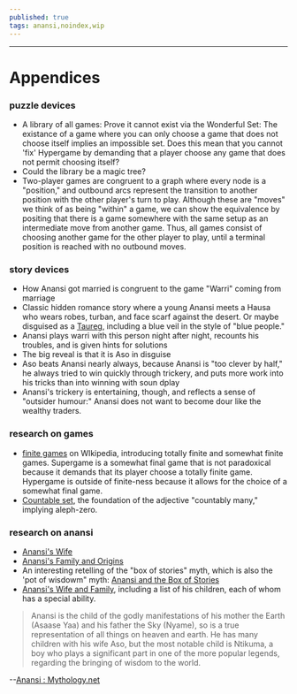 ```yaml
---
published: true
tags: anansi,noindex,wip
---
```


---

# Appendices

### puzzle devices

- A library of all games: Prove it cannot exist via the Wonderful Set: The existance of a game where you can only choose a game that does not choose itself implies an impossible set. Does this mean that you cannot 'fix' Hypergame by demanding that a player choose any game that does not permit choosing itself?
- Could the library be a magic tree?
- Two-player games are congruent to a graph where every node is a "position," and outbound arcs represent the transition to another position with the other player's turn to play. Although these are "moves" we think of as being "within" a game, we can show the equivalence by positing that there is a game somewhere with the same setup as an intermediate move from another game. Thus, all games consist of choosing another game for the other player to play, until a terminal position is reached with no outbound moves.

### story devices

- How Anansi got married is congruent to the game "Warri" coming from marriage
- Classic hidden romance story where a young Anansi meets a Hausa who wears robes, turban, and face scarf against the desert. Or maybe disguised as a [Taureg], including a blue veil in the style of "blue people."
- Anansi plays warri with this person night after night, recounts his troubles, and is given hints for solutions
- The big reveal is that it is Aso in disguise
- Aso beats Anansi nearly always, because Anansi is "too clever by half," he always tried to win quickly through trickery, and puts more work into his tricks than into winning with soun dplay
- Anansi's trickery is entertaining, though, and reflects a sense of "outsider humour:" Anansi does not want to become dour like the wealthy traders.

[Taureg]: https://en.wikipedia.org/wiki/Tuareg_people

### research on games

- [finite games](https://en.wikipedia.org/wiki/Finite_game) on WIkipedia, introducing totally finite and somewhat finite games. Supergame is a somewhat final game that is not paradoxical because it demands that its player choose a totally finite game. Hypergame is outside of finite-ness because it allows for the choice of a somewhat final game.
- [Countable set](https://en.wikipedia.org/wiki/Countable_set), the foundation of the adjective "countably many," implying aleph-zero.

### research on anansi

- [Anansi's Wife](https://lionking.fandom.com/wiki/Anansi%27s_wife)
- [Anansi's Family and Origins](https://brickthology.com/2020/11/29/anansi/)
- An interesting retelling of the "box of stories" myth, which is also the 'pot of wisdowm" myth: [Anansi and the Box of Stories](https://playsonideas.files.wordpress.com/2020/07/anansi_stories-3.pdf)
- [Anansi's Wife and Family](http://anansistories.com/Anansi_Family.html), including a list of his children, each of whom has a special ability.

> Anansi is the child of the godly manifestations of his mother the Earth (Asaase Yaa) and his father the Sky (Nyame), so is a true representation of all things on heaven and earth. He has many children with his wife Aso, but the most notable child is Ntikuma, a boy who plays a significant part in one of the more popular legends, regarding the bringing of wisdom to the world.

--[Anansi : Mythology.net](https://mythology.net/mythical-creatures/anansi/)
